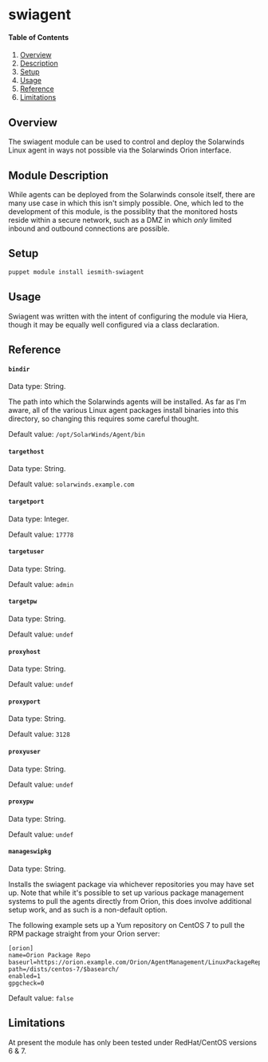 # swiagent

#### Table of Contents

1. [Overview](#overview)
2. [Description](#module-description)
3. [Setup](#setup)
4. [Usage](#usage)
5. [Reference](#reference)
5. [Limitations](#limitations)

## Overview

The swiagent module can be used to control and deploy the Solarwinds Linux
agent in ways not possible via the Solarwinds Orion interface.

## Module Description

While agents can be deployed from the Solarwinds console itself, there
are many use case in which this isn't simply possible. One, which led to the 
development of this module, is the possiblity that the monitored hosts reside
within a secure network, such as a DMZ in which *only* limited inbound and 
outbound connections are possible.

## Setup

~~~bash
puppet module install iesmith-swiagent
~~~

## Usage

Swiagent was written with the intent of configuring the module via Hiera, 
though it may be equally well configured via a class declaration. 

## Reference

#### `bindir`

Data type: String.

The path into which the Solarwinds agents will be installed. As far as I'm
aware, all of the various Linux agent packages install binaries into this 
directory, so changing this requires some careful thought.

Default value: `/opt/SolarWinds/Agent/bin`

#### `targethost`

Data type: String.

Default value: `solarwinds.example.com`

#### `targetport`

Data type: Integer.

Default value: `17778`

#### `targetuser`

Data type: String.

Default value: `admin`

#### `targetpw`

Data type: String.

Default value: `undef`

#### `proxyhost`

Data type: String.

Default value: `undef`

#### `proxyport`

Data type: String.

Default value: `3128`

#### `proxyuser`

Data type: String.

Default value: `undef`

#### `proxypw`

Data type: String.

Default value: `undef`

#### `manageswipkg`

Data type: String.

Installs the swiagent package via whichever repositories you may have set up.
Note that while it's possible to set up various package management systems
to pull the agents directly from Orion, this does involve additional setup work,
and as such is a non-default option.

The following example sets up a Yum repository on CentOS 7 to pull the RPM 
package straight from your Orion server:

```shell
[orion]
name=Orion Package Repo
baseurl=https://orion.example.com/Orion/AgentManagement/LinuxPackageRepository.ashx?path=/dists/centos-7/$basearch/
enabled=1
gpgcheck=0
```

Default value: `false`

## Limitations

At present the module has only been tested under RedHat/CentOS versions 6 & 7. 

